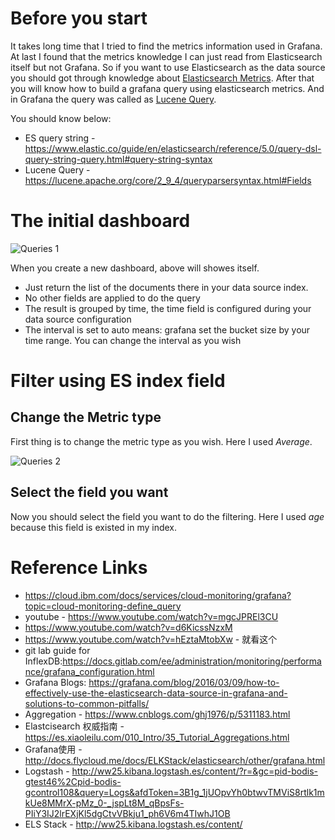 # Before you start
It takes long time that I tried to find the metrics information used in Grafana. At last I found that the metrics knowledge I can just read from Elasticsearch itself but not Grafana. So if you want to use Elasticsearch as the data source you should got through knowledge about [Elasticsearch Metrics](https://www.elastic.co/guide/en/elasticsearch/reference/master/search-aggregations.html). After that you will know how to build a grafana query using elasticsearch metrics. And in Grafana the query was called as [Lucene Query](https://lucene.apache.org/core/2_9_4/queryparsersyntax.html#Fields).

You should know below:
* ES query string - https://www.elastic.co/guide/en/elasticsearch/reference/5.0/query-dsl-query-string-query.html#query-string-syntax
* Lucene Query - https://lucene.apache.org/core/2_9_4/queryparsersyntax.html#Fields

# The initial dashboard
![Queries 1](https://github.com/HuangMarco/knowledge-hub/blob/dev/zResources/grafana/queries-1.jpg)

When you create a new dashboard, above will showes itself.
<br>
* Just return the list of the documents there in your data source index.
* No other fields are applied to do the query
* The result is grouped by time, the time field is configured during your data source configuration
* The interval is set to auto means: grafana set the bucket size by your time range. You can change the interval as you wish

# Filter using ES index field
## Change the Metric type
First thing is to change the metric type as you wish. Here I used _Average_.

![Queries 2](https://github.com/HuangMarco/knowledge-hub/blob/dev/zResources/grafana/queries-2.jpg)

## Select the field you want
Now you should select the field you want to do the filtering. Here I used _age_ because this field is existed in my index.


# Reference Links
* https://cloud.ibm.com/docs/services/cloud-monitoring/grafana?topic=cloud-monitoring-define_query
* youtube - https://www.youtube.com/watch?v=mgcJPREl3CU
* https://www.youtube.com/watch?v=d6KicssNzxM
* https://www.youtube.com/watch?v=hEztaMtobXw - 就看这个
* git lab guide for InflexDB:https://docs.gitlab.com/ee/administration/monitoring/performance/grafana_configuration.html
* Grafana Blogs: https://grafana.com/blog/2016/03/09/how-to-effectively-use-the-elasticsearch-data-source-in-grafana-and-solutions-to-common-pitfalls/
* Aggregation - https://www.cnblogs.com/ghj1976/p/5311183.html
* Elastcisearch 权威指南 - https://es.xiaoleilu.com/010_Intro/35_Tutorial_Aggregations.html
* Grafana使用 - http://docs.flycloud.me/docs/ELKStack/elasticsearch/other/grafana.html
* Logstash - http://ww25.kibana.logstash.es/content/?r=&gc=pid-bodis-gtest46%2Cpid-bodis-gcontrol108&query=Logs&afdToken=3B1g_1jUOpvYh0btwvTMViS8rtlk1mkUe8MMrX-pMz_0-_jspLt8M_qBpsFs-PIiY3IJ2lrEXjKl5dgCtvVBkju1_ph6V6m4TIwhJ1OB
* ELS Stack - http://ww25.kibana.logstash.es/content/


